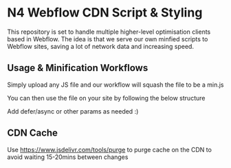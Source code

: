 # N4 Webflow CDN Script & Styling

This repository is set to handle multiple higher-level optimisation clients based in Webflow. The idea is that we serve our own minfied scripts to Webflow sites, saving a lot of network data and increasing speed.

## Usage & Minification Workflows
Simply upload any JS file and our workflow will squash the file to be a min.js

You can then use the file on your site by following the below structure
<script src="https://cdn.jsdelivr.net/gh/Neon-Hive/webflow/< YOUR_FOLDER >/< YOUR_SCRIPT >.min.js" crossorigin="anonymous" referrerpolicy="no-referrer"></script>
Add defer/async or other params as needed :)

## CDN Cache
Use https://www.jsdelivr.com/tools/purge to purge cache on the CDN to avoid waiting 15-20mins between changes


